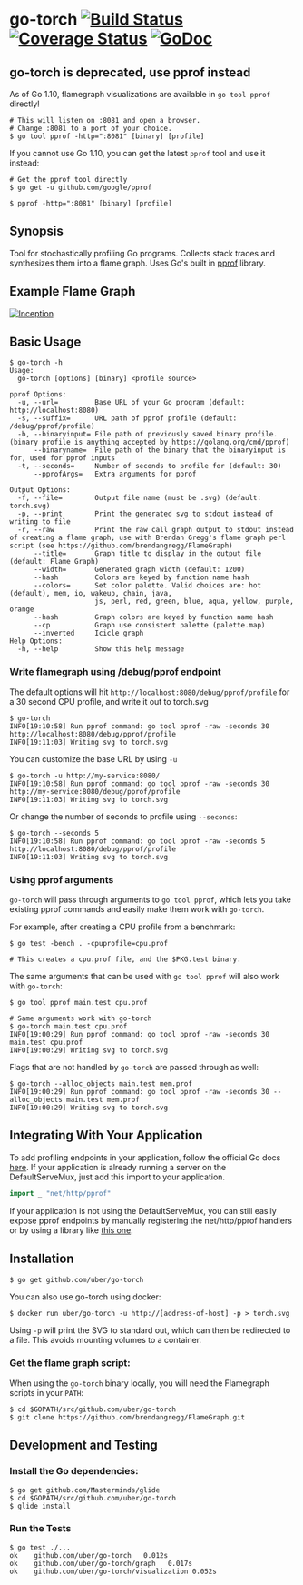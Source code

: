 # go-torch [![Build Status](https://travis-ci.org/uber/go-torch.svg?branch=master)](https://travis-ci.org/uber/go-torch) [![Coverage Status](http://coveralls.io/repos/uber/go-torch/badge.svg?branch=master&service=github)](http://coveralls.io/github/uber/go-torch?branch=master) [![GoDoc](https://godoc.org/github.com/uber/go-torch?status.svg)](https://godoc.org/github.com/uber/go-torch)

## go-torch is deprecated, use pprof instead

As of Go 1.10, flamegraph visualizations are available in `go tool pprof` directly!

```
# This will listen on :8081 and open a browser.
# Change :8081 to a port of your choice.
$ go tool pprof -http=":8081" [binary] [profile]
```

If you cannot use Go 1.10, you can get the latest `pprof` tool and use it instead:

```
# Get the pprof tool directly
$ go get -u github.com/google/pprof

$ pprof -http=":8081" [binary] [profile]
```

## Synopsis

Tool for stochastically profiling Go programs. Collects stack traces and
synthesizes them into a flame graph. Uses Go's built in [pprof][] library.

[pprof]: https://golang.org/pkg/net/http/pprof/

## Example Flame Graph

[![Inception](http://uber.github.io/go-torch/meta.svg)](http://uber.github.io/go-torch/meta.svg)

## Basic Usage

```
$ go-torch -h
Usage:
  go-torch [options] [binary] <profile source>

pprof Options:
  -u, --url=         Base URL of your Go program (default: http://localhost:8080)
  -s, --suffix=      URL path of pprof profile (default: /debug/pprof/profile)
  -b, --binaryinput= File path of previously saved binary profile. (binary profile is anything accepted by https://golang.org/cmd/pprof)
      --binaryname=  File path of the binary that the binaryinput is for, used for pprof inputs
  -t, --seconds=     Number of seconds to profile for (default: 30)
      --pprofArgs=   Extra arguments for pprof

Output Options:
  -f, --file=        Output file name (must be .svg) (default: torch.svg)
  -p, --print        Print the generated svg to stdout instead of writing to file
  -r, --raw          Print the raw call graph output to stdout instead of creating a flame graph; use with Brendan Gregg's flame graph perl script (see https://github.com/brendangregg/FlameGraph)
      --title=       Graph title to display in the output file (default: Flame Graph)
      --width=       Generated graph width (default: 1200)
      --hash         Colors are keyed by function name hash
      --colors=      Set color palette. Valid choices are: hot (default), mem, io, wakeup, chain, java,
                     js, perl, red, green, blue, aqua, yellow, purple, orange
      --hash         Graph colors are keyed by function name hash
      --cp           Graph use consistent palette (palette.map)
      --inverted     Icicle graph
Help Options:
  -h, --help         Show this help message
```

### Write flamegraph using /debug/pprof endpoint

The default options will hit `http://localhost:8080/debug/pprof/profile` for
a 30 second CPU profile, and write it out to torch.svg

```
$ go-torch
INFO[19:10:58] Run pprof command: go tool pprof -raw -seconds 30 http://localhost:8080/debug/pprof/profile
INFO[19:11:03] Writing svg to torch.svg
```

You can customize the base URL by using `-u`

```
$ go-torch -u http://my-service:8080/
INFO[19:10:58] Run pprof command: go tool pprof -raw -seconds 30 http://my-service:8080/debug/pprof/profile
INFO[19:11:03] Writing svg to torch.svg
```

Or change the number of seconds to profile using `--seconds`:

```
$ go-torch --seconds 5
INFO[19:10:58] Run pprof command: go tool pprof -raw -seconds 5 http://localhost:8080/debug/pprof/profile
INFO[19:11:03] Writing svg to torch.svg
```


### Using pprof arguments

`go-torch` will pass through arguments to `go tool pprof`, which lets you take
existing pprof commands and easily make them work with `go-torch`.

For example, after creating a CPU profile from a benchmark:
```
$ go test -bench . -cpuprofile=cpu.prof

# This creates a cpu.prof file, and the $PKG.test binary.
```

The same arguments that can be used with `go tool pprof` will also work
with `go-torch`:
```
$ go tool pprof main.test cpu.prof

# Same arguments work with go-torch
$ go-torch main.test cpu.prof
INFO[19:00:29] Run pprof command: go tool pprof -raw -seconds 30 main.test cpu.prof
INFO[19:00:29] Writing svg to torch.svg
```


Flags that are not handled by `go-torch` are passed through as well:
```
$ go-torch --alloc_objects main.test mem.prof
INFO[19:00:29] Run pprof command: go tool pprof -raw -seconds 30 --alloc_objects main.test mem.prof
INFO[19:00:29] Writing svg to torch.svg
```

## Integrating With Your Application

To add profiling endpoints in your application, follow the official
Go docs [here][].
If your application is already running a server on the DefaultServeMux,
just add this import to your application.

[here]: https://golang.org/pkg/net/http/pprof/

```go
import _ "net/http/pprof"
```

If your application is not using the DefaultServeMux, you can still easily
expose pprof endpoints by manually registering the net/http/pprof handlers or by
using a library like [this one](https://github.com/e-dard/netbug).

## Installation

```
$ go get github.com/uber/go-torch
```

You can also use go-torch using docker:
```
$ docker run uber/go-torch -u http://[address-of-host] -p > torch.svg
```

Using `-p` will print the SVG to standard out, which can then be redirected
to a file. This avoids mounting volumes to a container.

### Get the flame graph script:

When using the `go-torch` binary locally, you will need the Flamegraph scripts
in your `PATH`:

```
$ cd $GOPATH/src/github.com/uber/go-torch
$ git clone https://github.com/brendangregg/FlameGraph.git
```

## Development and Testing

### Install the Go dependencies:

```
$ go get github.com/Masterminds/glide
$ cd $GOPATH/src/github.com/uber/go-torch
$ glide install
```

### Run the Tests

```
$ go test ./...
ok    github.com/uber/go-torch   0.012s
ok    github.com/uber/go-torch/graph   0.017s
ok    github.com/uber/go-torch/visualization 0.052s
```
